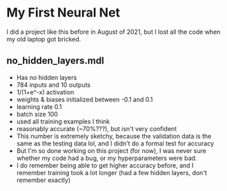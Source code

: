 # My First Neural Net
I did a project like this before in August of 2021, but I lost all the code when my old laptop got bricked.

## no_hidden_layers.mdl

- Has no hidden layers
- 784 inputs and 10 outputs
- 1/(1+e^-x) activation
- weights & biases initialized between -0.1 and 0.1
- learning rate 0.1
- batch size 100
- used all training examples I think
- reasonably accurate (~70%???), but isn't very confident
- This number is extremely sketchy, because the validation data is the same as the testing data lol, and I didn't do a formal test for accuracy
- But I'm so done working on this project (for now), I was never sure whether my code had a bug, or my hyperparameters were bad.
- I do remember being able to get higher accuracy before, and I remember training took a lot longer (had a few hidden layers, don't remember exactly)
